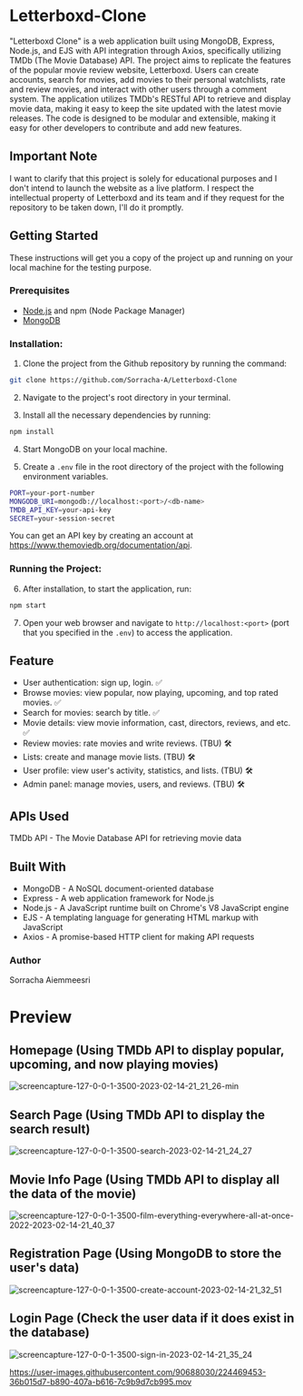 # Letterboxd-Clone

"Letterboxd Clone" is a web application built using MongoDB, Express, Node.js, and EJS with API integration through Axios, specifically utilizing TMDb (The Movie Database) API. The project aims to replicate the features of the popular movie review website, Letterboxd. Users can create accounts, search for movies, add movies to their personal watchlists, rate and review movies, and interact with other users through a comment system. The application utilizes TMDb's RESTful API to retrieve and display movie data, making it easy to keep the site updated with the latest movie releases. The code is designed to be modular and extensible, making it easy for other developers to contribute and add new features.

## Important Note
I want to clarify that this project is solely for educational purposes and I don't intend to launch the website as a live platform. I respect the intellectual property of Letterboxd and its team and if they request for the repository to be taken down, I'll do it promptly.

## Getting Started

These instructions will get you a copy of the project up and running on your local machine for the testing purpose.

### Prerequisites

- [Node.js](https://nodejs.org/) and npm (Node Package Manager)
- [MongoDB](https://www.mongodb.com/)

### Installation:

1. Clone the project from the Github repository by running the command:
```bash
git clone https://github.com/Sorracha-A/Letterboxd-Clone
```

2. Navigate to the project's root directory in your terminal.

3. Install all the necessary dependencies by running:
```bash
npm install
```

4. Start MongoDB on your local machine.

5. Create a `.env` file in the root directory of the project with the following environment variables.
```bash
PORT=your-port-number
MONGODB_URI=mongodb://localhost:<port>/<db-name>
TMDB_API_KEY=your-api-key
SECRET=your-session-secret
```
You can get an API key by creating an account at https://www.themoviedb.org/documentation/api.

### Running the Project:
6. After installation, to start the application, run:
```bash
npm start
```

7. Open your web browser and navigate to `http://localhost:<port>` (port that you specified in the `.env`) to access the application.

## Feature
- User authentication: sign up, login. ✅
- Browse movies: view popular, now playing, upcoming, and top rated movies. ✅
- Search for movies: search by title. ✅
- Movie details: view movie information, cast, directors, reviews, and etc. ✅
- Review movies: rate movies and write reviews. (TBU) 🛠️
- Lists: create and manage movie lists. (TBU) 🛠️
- User profile: view user's activity, statistics, and lists. (TBU) 🛠️
- Admin panel: manage movies, users, and reviews. (TBU) 🛠️

## APIs Used
TMDb API - The Movie Database API for retrieving movie data

## Built With
- MongoDB - A NoSQL document-oriented database
- Express - A web application framework for Node.js
- Node.js - A JavaScript runtime built on Chrome's V8 JavaScript engine
- EJS - A templating language for generating HTML markup with JavaScript
- Axios - A promise-based HTTP client for making API requests

### Author
Sorracha Aiemmeesri


# Preview

## Homepage (Using  TMDb API to display popular, upcoming, and now playing movies)
![screencapture-127-0-0-1-3500-2023-02-14-21_21_26-min](https://user-images.githubusercontent.com/90688030/218765721-e4c053d9-4585-4322-bf44-7b21bd6a4ed4.png)

## Search Page (Using TMDb API to display the search result)
![screencapture-127-0-0-1-3500-search-2023-02-14-21_24_27](https://user-images.githubusercontent.com/90688030/218766204-4cfd498e-45d3-47f7-99fa-9f2d70c197d5.png)

## Movie Info Page (Using TMDb API to display all the data of the movie)
![screencapture-127-0-0-1-3500-film-everything-everywhere-all-at-once-2022-2023-02-14-21_40_37](https://user-images.githubusercontent.com/90688030/218770260-6556d36b-d01d-4381-bd5f-b503478d2afa.png)


## Registration Page (Using MongoDB to store the user's data)
![screencapture-127-0-0-1-3500-create-account-2023-02-14-21_32_51](https://user-images.githubusercontent.com/90688030/218768648-9d62c654-ed5a-4255-86e3-16fa95572663.png)

## Login Page (Check the user data if it does exist in the database)
![screencapture-127-0-0-1-3500-sign-in-2023-02-14-21_35_24](https://user-images.githubusercontent.com/90688030/218769420-3ba2cd3a-5ec1-4e7a-aa7b-756c900ece9b.png)



https://user-images.githubusercontent.com/90688030/224469453-36b015d7-b890-407a-b616-7c9b9d7cb995.mov








